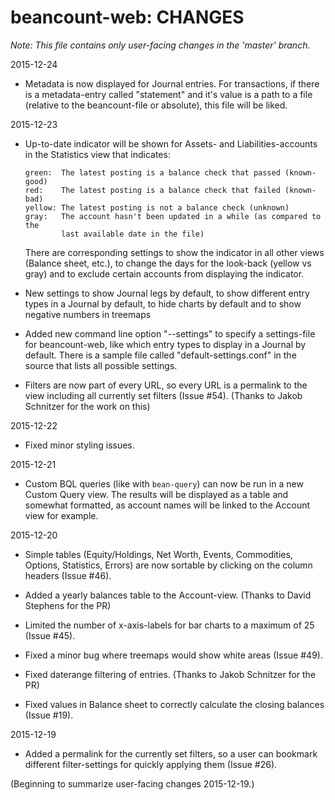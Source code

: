 # beancount-web: CHANGES

*Note: This file contains only user-facing changes in the 'master' branch.*

2015-12-24

  - Metadata is now displayed for Journal entries. For transactions, if there 
    is a metadata-entry called "statement" and it's value is a path to a file 
    (relative to the beancount-file or absolute), this file will be liked. 

2015-12-23

  - Up-to-date indicator will be shown for Assets- and Liabilities-accounts
    in the Statistics view that indicates:
    
        green:  The latest posting is a balance check that passed (known-good)
        red:    The latest posting is a balance check that failed (known-bad)
        yellow: The latest posting is not a balance check (unknown)
        gray:   The account hasn't been updated in a while (as compared to the 
                last available date in the file)

    There are corresponding settings to show the indicator in all other
    views (Balance sheet, etc.), to change the days for the look-back (yellow vs gray) and to exclude certain accounts from displaying the indicator.

  - New settings to show Journal legs by default, to show different entry types
    in a Journal by default, to hide charts by default and to show negative numbers in treemaps

  - Added new command line option "--settings" to specify a settings-file for
    beancount-web, like which entry types to display in a Journal by default.
    There is a sample file called "default-settings.conf" in the source that
    lists all possible settings.

  - Filters are now part of every URL, so every URL is a permalink to the
    view including all currently set filters (Issue #54). (Thanks to Jakob
    Schnitzer for the work on this)

2015-12-22

  - Fixed minor styling issues.

2015-12-21

  - Custom BQL queries (like with `bean-query`) can now be run in a new
    Custom Query view. The results will be displayed as a table and somewhat
    formatted, as account names will be linked to the Account view for example.

2015-12-20

  - Simple tables (Equity/Holdings, Net Worth, Events, Commodities, Options,
    Statistics, Errors) are now sortable by clicking on the column headers
    (Issue #46).

  - Added a yearly balances table to the Account-view. (Thanks to David
    Stephens for the PR)

  - Limited the number of x-axis-labels for bar charts to a maximum of 25
    (Issue #45).

  - Fixed a minor bug where treemaps would show white areas (Issue #49).

  - Fixed daterange filtering of entries. (Thanks to Jakob Schnitzer for the PR)

  - Fixed values in Balance sheet to correctly calculate the closing balances
    (Issue #19).

2015-12-19

  - Added a permalink for the currently set filters, so a user can bookmark
    different filter-settings for quickly applying them (Issue #26).

(Beginning to summarize user-facing changes 2015-12-19.)
